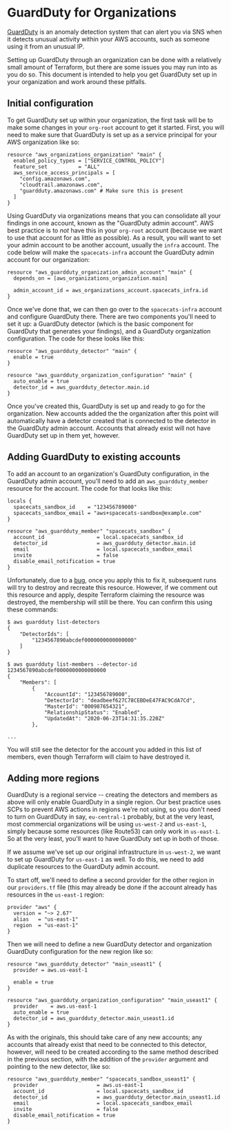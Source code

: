 # GuardDuty for Organizations

[GuardDuty](https://aws.amazon.com/guardduty/) is an anomaly detection
system that can alert you via SNS when it detects unusual activity within
your AWS accounts, such as someone using it from an unusual IP.

Setting up GuardDuty through an organization can be done with a relatively
small amount of Terraform, but there are some issues you may run into as
you do so. This document is intended to help you get GuardDuty set up in
your organization and work around these pitfalls.

## Initial configuration

To get GuardDuty set up within your organization, the first task will be
to make some changes in your `org-root` account to get it started. First,
you will need to make sure that GuardDuty is set up as a service principal
for your AWS organization like so:

```hcl
resource "aws_organizations_organization" "main" {
  enabled_policy_types = ["SERVICE_CONTROL_POLICY"]
  feature_set          = "ALL"
  aws_service_access_principals = [
    "config.amazonaws.com",
    "cloudtrail.amazonaws.com",
    "guardduty.amazonaws.com" # Make sure this is present
  ]
}
```

Using GuardDuty via organizations means that you can consolidate all your
findings in one account, known as the "GuardDuty admin account". AWS best
practice is to *not* have this in your `org-root` account (because we want
to use that account for as little as possible). As a result, you will want
to set your admin account to be another account, usually the `infra`
account. The code below will make the `spacecats-infra` account the
GuardDuty admin account for our organization:

```hcl
resource "aws_guardduty_organization_admin_account" "main" {
  depends_on = [aws_organizations_organization.main]

  admin_account_id = aws_organizations_account.spacecats_infra.id
}
```

Once we've done that, we can then go over to the `spacecats-infra`
account and configure GuardDuty there. There are two components you'll
need to set it up: a GuardDuty detector (which is the basic component
for GuardDuty that generates your findings), and a GuardDuty organization
configuration. The code for these looks like this:

```hcl
resource "aws_guardduty_detector" "main" {
  enable = true
}

resource "aws_guardduty_organization_configuration" "main" {
  auto_enable = true
  detector_id = aws_guardduty_detector.main.id
}
```

Once you've created this, GuardDuty is set up and ready to go for the
organization. New accounts added the the organization after this point
will automatically have a detector created that is connected to the
detector in the GuardDuty admin account. Accounts that already exist
will not have GuardDuty set up in them yet, however.

## Adding GuardDuty to existing accounts

To add an account to an organization's GuardDuty configuration, in the
GuardDuty admin account, you'll need to add an `aws_guardduty_member`
resource for the account. The code for that looks like this:

```hcl
locals {
  spacecats_sandbox_id    = "123456789000"
  spacecats_sandbox_email = "aws+spacecats-sandbox@example.com"
}

resource "aws_guardduty_member" "spacecats_sandbox" {
  account_id                 = local.spacecats_sandbox_id
  detector_id                = aws_guardduty_detector.main.id
  email                      = local.spacecats_sandbox_email
  invite                     = false
  disable_email_notification = true
}
```

Unfortunately, due to a [bug](https://github.com/terraform-providers/terraform-provider-aws/issues/13906),
once you apply this to fix it, subsequent runs will try to destroy and
recreate this resource. However, if we comment out this resource and
apply, despite Terraform claiming the resource was destroyed, the
membership will still be there. You can confirm this using these
commands:

```console
$ aws guardduty list-detectors
{
    "DetectorIds": [
        "1234567890abcdef0000000000000000"
    ]
}

$ aws guardduty list-members --detector-id 1234567890abcdef0000000000000000
{
    "Members": [
        {
            "AccountId": "123456789000",
            "DetectorId": "deadbeef627C78CEBDeE47FAC9CdA7Cd",
            "MasterId": "000987654321",
            "RelationshipStatus": "Enabled",
            "UpdatedAt": "2020-06-23T14:31:35.220Z"
        },

...
```

You will still see the detector for the account you added in this list of
members, even though Terraform will claim to have destroyed it.

## Adding more regions

GuardDuty is a regional service -- creating the detectors and members as
above will only enable GuardDuty in a single region. Our best practice
uses SCPs to prevent AWS actions in regions we're not using, so you don't
need to turn on GuardDuty in say, `eu-central-1` probably, but at the very
least, most commercial organizations will be using `us-west-2` and
`us-east-1`, simply because some resources (like Route53) can only work in
`us-east-1`. So at the very least, you'll want to have GuardDuty set up in
both of those.

If we assume we've set up our original infrastructure in `us-west-2`, we
want to set up GuardDuty for `us-east-1` as well. To do this, we need to
add duplicate resources to the GuardDuty admin account.

To start off, we'll need to define a second provider for the other region
in our `providers.tf` file (this may already be done if the account already
has resources in the `us-east-1` region:

```hcl
provider "aws" {
  version = "~> 2.67"
  alias   = "us-east-1"
  region  = "us-east-1"
}
```

Then we will need to define a new GuardDuty detector and organization
GuardDuty configuration for the new region like so:

```hcl
resource "aws_guardduty_detector" "main_useast1" {
  provider = aws.us-east-1

  enable = true
}

resource "aws_guardduty_organization_configuration" "main_useast1" {
  provider    = aws.us-east-1
  auto_enable = true
  detector_id = aws_guardduty_detector.main_useast1.id
}
```

As with the originals, this should take care of any new accounts;
any accounts that already exist that need to be connected to this
detector, however, will need to be created according to the same method
described in the previous section, with the addition of the `provider`
argument and pointing to the new detector, like so:

```hcl
resource "aws_guardduty_member" "spacecats_sandbox_useast1" {
  provider                   = aws.us-east-1
  account_id                 = local.spacecats_sandbox_id
  detector_id                = aws_guardduty_detector.main_useast1.id
  email                      = local.spacecats_sandbox_email
  invite                     = false
  disable_email_notification = true
}
```
